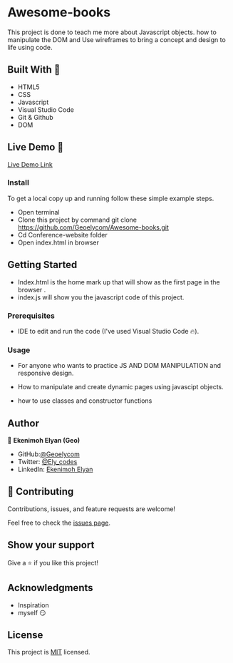 # Awesome-books
This project is done to teach me more about Javascript objects. how to manipulate the DOM and Use wireframes to bring a concept and design to life using code.

## Built With 🔨

- HTML5
- CSS
- Javascript
- Visual Studio Code
- Git & Github
- DOM

## Live Demo 👀

[Live Demo Link](https://geoelycom.github.io/Awesome-books/)

### Install

To get a local copy up and running follow these simple example steps.
- Open terminal
- Clone this project by command git clone https://github.com/Geoelycom/Awesome-books.git
- Cd Conference-website folder
- Open index.html in browser

## Getting Started 
- Index.html is the home mark up that will show as the first page in the browser .
- index.js will show you the javascript code of this project.

### Prerequisites

- IDE to edit and run the code (I've used Visual Studio Code 🔥).

### Usage

- For anyone who wants to practice JS AND DOM MANIPULATION and responsive design.
- How to manipulate and create dynamic pages using javascipt objects.

- how to use classes and constructor functions

## Author

👤 **Ekenimoh Elyan (Geo)**

- GitHub:[@Geoelycom](https://github.com/Geoelycom)
- Twitter: [@Ely_codes](https://twitter.com/Ely_codes)
- LinkedIn: [Ekenimoh Elyan](https://www.linkedin.com/in/Ekenimoh_sumaila-elyan/)


## 🤝 Contributing

Contributions, issues, and feature requests are welcome!

Feel free to check the [issues page]().


## Show your support

Give a ⭐️ if you like this project!


## Acknowledgments


- Inspiration 
- myself 😏

## License
This project is [MIT](./mit.md) licensed.
